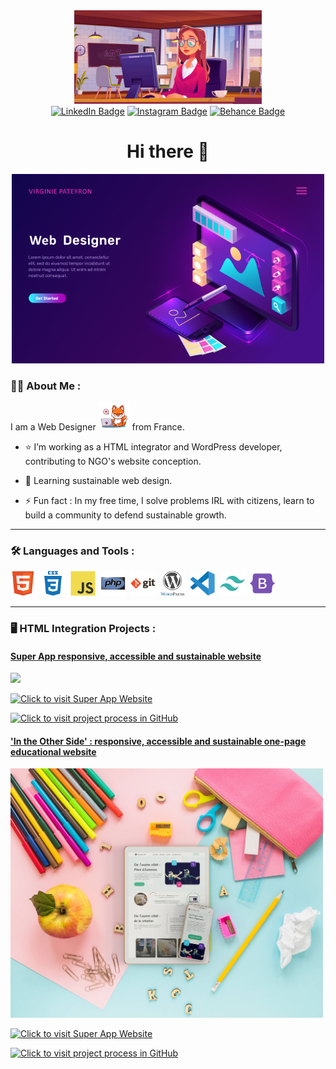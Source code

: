 <div id="header" align="center">
  <img src="woman-developer-working.png" alt= "Woman developer working, illustration by upklyak from freepik" width="300"/>

  <div id="badges" align="center">
    <a href="https://www.linkedin.com/in/virginiepateyron/" target="_blank"><img src="https://img.shields.io/badge/-linkedin-blue?logo=linkedin&logoColor=white&style=for-the-badge" alt="LinkedIn Badge"/></a>
    <a href="https://www.instagram.com/vriessa.wordpress.etik/" target="_blank"><img src="https://img.shields.io/badge/Instagram-ff69b4?logo=instagram&logoColor=white&style=for-the-badge" alt="Instagram Badge"/></a>
    <a href="https://www.behance.net/Virginievriessa" target="_blank"><img src="https://img.shields.io/badge/Behance-9cf?style=for-the-badge&logo=behance&logoColor=grey" alt="Behance Badge"/></a>
  </div>
</div>

<div align="center">
  <h1>Hi there 👋</h1>
  <img src="web-designer.png" alt="web designer illustration inspired by graphic designer illustration by upklyak from freepik" width="500"/>
</div>

### :woman_technologist: About Me :
I am a Web Designer <img src="cute-fox-working-on-pc.png" width="50"> from France.

- :star: I’m working as a HTML integrator and WordPress developer, contributing to NGO's website conception.

- :seedling: Learning sustainable web design.

- :zap: Fun fact : In my free time, I solve problems IRL with citizens, learn to build a community to defend sustainable growth.

---

### :hammer_and_wrench: Languages and Tools :
<div>
  <img src="https://github.com/devicons/devicon/blob/master/icons/html5/html5-original.svg" title="HTML5" alt="HTML" width="40" height="40"/>&nbsp;
  <img src="https://github.com/devicons/devicon/blob/master/icons/css3/css3-plain-wordmark.svg"  title="CSS3" alt="CSS" width="40" height="40"/>&nbsp;
  <img src="https://github.com/devicons/devicon/blob/master/icons/javascript/javascript-original.svg" title="JavaScript" alt="JavaScript" width="40" height="40"/>&nbsp;
  <img src="https://github.com/devicons/devicon/blob/master/icons/php/php-original.svg" title="PHP" **alt="PHP" width="40" height="40"/>&nbsp;
  <img src="https://github.com/devicons/devicon/blob/master/icons/git/git-original-wordmark.svg" title="Git" **alt="Git" width="40" height="40"/>&nbsp;
  <img src="https://github.com/devicons/devicon/blob/master/icons/wordpress/wordpress-original.svg" title="WordPress" **alt="WordPress" width="40" height="40"/>&nbsp;
  <img src="https://github.com/devicons/devicon/blob/master/icons/vscode/vscode-original.svg" title="VScode" **alt="VS Code" width="40" height="40"/>&nbsp;
  <img src="https://github.com/devicons/devicon/blob/master/icons/tailwindcss/tailwindcss-plain.svg" title="TailwindCSS" **alt="TailwindCSS" width="40" height="40"/>&nbsp;
  <img src="https://github.com/devicons/devicon/blob/master/icons/bootstrap/bootstrap-plain.svg" title="Bootstrap" **alt="Bootstrap" width="40" height="40"/>&nbsp;
</div>

---

### 🖥️ HTML Integration Projects :

<div>
  <h4><a href="https://virginiepateyron.github.io/Super-App.github.io/" target="_blank">Super App responsive, accessible and sustainable website</a></h4>

  [<img src="https://github.com/VirginiePateyron/Super-App.github.io/blob/0fd4c300da1f0f5f1f1765320da6504a06e0cb57/img/mockup-superapp-both.png" target="_blank">](https://virginiepateyron.github.io/Super-App.github.io/)

  <div class="row">
  <a href="https://virginiepateyron.github.io/Super-App.github.io/" target="_blank" style=""><img src="https://img.shields.io/badge/-visit%20the%20website-dd5555?style=for-the-badge" alt="Click to visit Super App Website"/></a> 

  <a href="https://github.com/VirginiePateyron/Super-App.github.io" target="_blank" style=""><img src="https://img.shields.io/badge/-link%20to%20doc%20github-grey?style=for-the-badge" alt="Click to visit project process in GitHub"/></a> 
  </div>
<div>
  
<div>
  <h4><a href="https://virginiepateyron.github.io/fratrie.github.io/" target="_blank">'In the Other Side' : responsive, accessible and sustainable one-page educational website</a></h4>

  [<img src="https://github.com/VirginiePateyron/fratrie.github.io/blob/cb4cbd0bbf8d6607ae2b885a1874f242a452e36b/assets/img/replique_refonte_mockup-opti.jpg" target="_blank"  width="500">](https://virginiepateyron.github.io/fratrie.github.io/)

  <div class="row">
  <a href="https://virginiepateyron.github.io/fratrie.github.io/" target="_blank" style=""><img src="https://img.shields.io/badge/-visit%20the%20website-ADDDDF?style=for-the-badge" alt="Click to visit Super App Website"/></a> 

  <a href="https://github.com/VirginiePateyron/fratrie.github.io" target="_blank" style=""><img src="https://img.shields.io/badge/-link%20to%20doc%20github-grey?style=for-the-badge" alt="Click to visit project process in GitHub"/></a> 
  </div>
<div>



